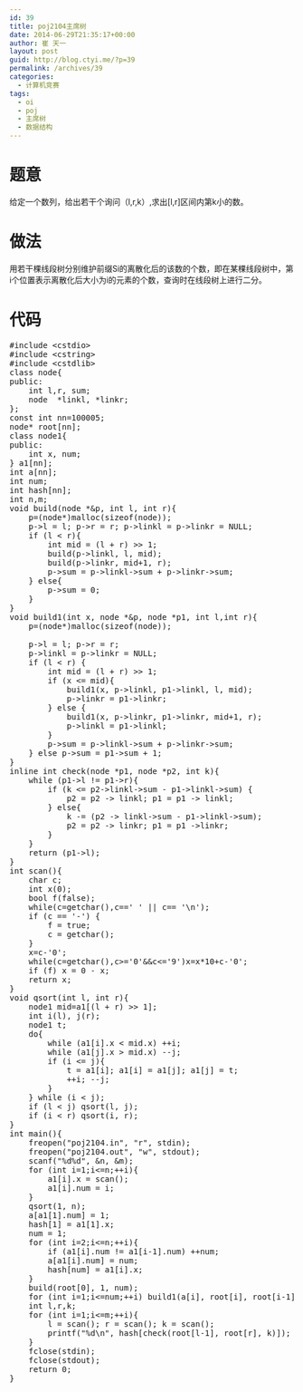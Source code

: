 ```yaml
---
id: 39
title: poj2104主席树
date: 2014-06-29T21:35:17+00:00
author: 崔 天一
layout: post
guid: http://blog.ctyi.me/?p=39
permalink: /archives/39
categories:
  - 计算机竞赛
tags:
  - oi
  - poj
  - 主席树
  - 数据结构
---
```

# 题意

给定一个数列，给出若干个询问（l,r,k）,求出[l,r]区间内第k小的数。

# 做法

用若干棵线段树分别维护前缀Si的离散化后的该数的个数，即在某棵线段树中，第i个位置表示离散化后大小为i的元素的个数，查询时在线段树上进行二分。

# 代码

<pre class="lang:c++ decode:true ">#include &lt;cstdio&gt;
#include &lt;cstring&gt;
#include &lt;cstdlib&gt;
class node{
public:
    int l,r, sum;
    node  *linkl, *linkr;
};
const int nn=100005;
node* root[nn];
class node1{
public:
    int x, num;
} a1[nn];
int a[nn];
int num;
int hash[nn];
int n,m;
void build(node *&p, int l, int r){
    p=(node*)malloc(sizeof(node));
    p-&gt;l = l; p-&gt;r = r; p-&gt;linkl = p-&gt;linkr = NULL;
    if (l &lt; r){
        int mid = (l + r) &gt;&gt; 1;
        build(p-&gt;linkl, l, mid);
        build(p-&gt;linkr, mid+1, r);
        p-&gt;sum = p-&gt;linkl-&gt;sum + p-&gt;linkr-&gt;sum;
    } else{
        p-&gt;sum = 0;
    }
}
void build1(int x, node *&p, node *p1, int l,int r){
    p=(node*)malloc(sizeof(node));
 
    p-&gt;l = l; p-&gt;r = r;
    p-&gt;linkl = p-&gt;linkr = NULL;
    if (l &lt; r) {
        int mid = (l + r) &gt;&gt; 1;
        if (x &lt;= mid){
            build1(x, p-&gt;linkl, p1-&gt;linkl, l, mid);
            p-&gt;linkr = p1-&gt;linkr;
        } else {
            build1(x, p-&gt;linkr, p1-&gt;linkr, mid+1, r);
            p-&gt;linkl = p1-&gt;linkl;
        }
        p-&gt;sum = p-&gt;linkl-&gt;sum + p-&gt;linkr-&gt;sum;
    } else p-&gt;sum = p1-&gt;sum + 1;
}
inline int check(node *p1, node *p2, int k){
    while (p1-&gt;l != p1-&gt;r){
        if (k &lt;= p2-&gt;linkl-&gt;sum - p1-&gt;linkl-&gt;sum) {
            p2 = p2 -&gt; linkl; p1 = p1 -&gt; linkl;
        } else{
            k -= (p2 -&gt; linkl-&gt;sum - p1-&gt;linkl-&gt;sum);
            p2 = p2 -&gt; linkr; p1 = p1 -&gt;linkr;
        }
    }
    return (p1-&gt;l);
}
int scan(){
    char c;
    int x(0);
    bool f(false);
    while(c=getchar(),c==' ' || c== '\n');
    if (c == '-') {
        f = true;
        c = getchar();
    }
    x=c-'0';
    while(c=getchar(),c&gt;='0'&&c&lt;='9')x=x*10+c-'0';
    if (f) x = 0 - x;
    return x;
}
void qsort(int l, int r){
    node1 mid=a1[(l + r) &gt;&gt; 1];
    int i(l), j(r);
    node1 t;
    do{
        while (a1[i].x &lt; mid.x) ++i;
        while (a1[j].x &gt; mid.x) --j;
        if (i &lt;= j){
            t = a1[i]; a1[i] = a1[j]; a1[j] = t;
            ++i; --j;
        }
    } while (i &lt; j);
    if (l &lt; j) qsort(l, j);
    if (i &lt; r) qsort(i, r);
}
int main(){
    freopen("poj2104.in", "r", stdin);
    freopen("poj2104.out", "w", stdout);
    scanf("%d%d", &n, &m);
    for (int i=1;i&lt;=n;++i){
        a1[i].x = scan();
        a1[i].num = i;
    }
    qsort(1, n);
    a[a1[1].num] = 1;
    hash[1] = a1[1].x;
    num = 1;
    for (int i=2;i&lt;=n;++i){
        if (a1[i].num != a1[i-1].num) ++num;
        a[a1[i].num] = num;
        hash[num] = a1[i].x;
    }
    build(root[0], 1, num);
    for (int i=1;i&lt;=num;++i) build1(a[i], root[i], root[i-1], 1, num);
    int l,r,k;
    for (int i=1;i&lt;=m;++i){
        l = scan(); r = scan(); k = scan();
        printf("%d\n", hash[check(root[l-1], root[r], k)]);
    }
    fclose(stdin);
    fclose(stdout);
    return 0;
}</pre>

&nbsp;